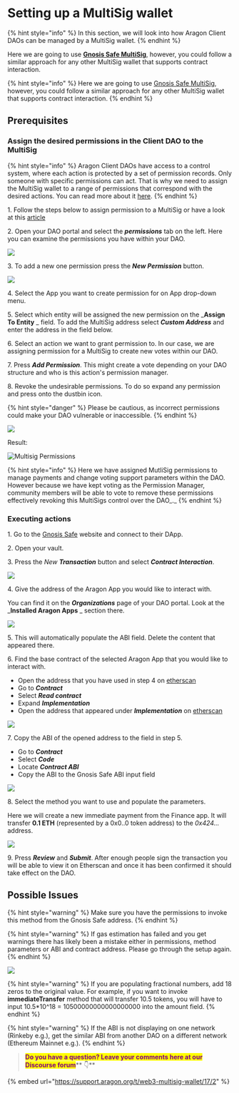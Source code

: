 # Setting up a MultiSig wallet

{% hint style="info" %}
In this section, we will look into how Aragon Client DAOs can be managed by a MultiSig wallet.
{% endhint %}

Here we are going to use [**Gnosis Safe MultiSig**](https://help.gnosis-safe.io/en/articles/3876461-create-a-safe), however, you could follow a similar approach for any other MultiSig wallet that supports contract interaction.

{% hint style="info" %}
Here we are going to use [Gnosis Safe MultiSig](https://gnosis-safe.io), however, you could follow a similar approach for any other MultiSig wallet that supports contract interaction.
{% endhint %}

## Prerequisites

### Assign the desired permissions in the Client DAO to the MultiSig

{% hint style="info" %}
Aragon Client DAOs have access to a control system, where each action is protected by a set of permission records. Only someone with specific permissions can act. That is why we need to assign the MultiSig wallet to a range of permissions that correspond with the desired actions. You can read more about it [here](aragon-client/explore-template-dao/system-setting/permissions-setting.md).
{% endhint %}

1\. Follow the steps below to assign permission to a MultiSig or have a look at this [article](https://app.gitbook.com/s/zhQIP88M8McmSaEGSymT/users/products/aragon-client/explore-template-dao/system-setting/permissions-setting)

2\. Open your DAO portal and select the _**permissions**_ tab on the left. Here you can examine the permissions you have within your DAO.

![](https://d33v4339jhl8k0.cloudfront.net/docs/assets/5c98a4fe0428633d2cf3fcf7/images/6112718fb55c2b04bf6dce7e/file-DCOHNWElgt.png)

3\. To add a new one permission press the _**New Permission**_ button.

![](https://d33v4339jhl8k0.cloudfront.net/docs/assets/5c98a4fe0428633d2cf3fcf7/images/611272116ffe270af2a97627/file-D7HYuaQgTh.png)

4\. Select the App you want to create permission for on App drop-down menu.

5\. Select which entity will be assigned the new permission on the \_**Assign To Entity** \_ field. To add the MultiSig address select _**Custom Address**_ and enter the address in the field below.

6\. Select an action we want to grant permission to. In our case, we are assigning permission for a MultiSig to create new votes within our DAO.

7\. Press _**Add Permission**_. This might create a vote depending on your DAO structure and who is this action's permission manager.

8\. Revoke the undesirable permissions. To do so expand any permission and press onto the dustbin icon.

{% hint style="danger" %}
Please be cautious, as incorrect permissions could make your DAO vulnerable or inaccessible.
{% endhint %}

![](https://d33v4339jhl8k0.cloudfront.net/docs/assets/5c98a4fe0428633d2cf3fcf7/images/611275a7b37d837a3d0e2535/file-AecSpNvGSO.png)

Result:

![Multisig Permissions](https://d33v4339jhl8k0.cloudfront.net/docs/assets/5c98a4fe0428633d2cf3fcf7/images/610d0ef364a230081ba1ce2f/file-aDCnpa7wjo.png)

{% hint style="info" %}
Here we have assigned MutliSig permissions to manage payments and change voting support parameters within the DAO. However because we have kept voting as the Permission Manager, community members will be able to vote to remove these permissions effectively revoking this MultiSigs control over the DAO\_.\_
{% endhint %}

### Executing actions

1\. Go to the [Gnosis Safe](https://gnosis-safe.io) website and connect to their DApp.

2\. Open your vault.

3\. Press the _New **Transaction**_ button and select _**Contract Interaction**_.

![](https://d33v4339jhl8k0.cloudfront.net/docs/assets/5c98a4fe0428633d2cf3fcf7/images/610d0efb766e8844fc34e2c5/file-ery56Brop6.png)

4\. Give the address of the Aragon App you would like to interact with.

You can find it on the _**Organizations**_ page of your DAO portal. Look at the \_**Installed Aragon Apps** \_ section there.

![](https://d33v4339jhl8k0.cloudfront.net/docs/assets/5c98a4fe0428633d2cf3fcf7/images/610d1014766e8844fc34e2cd/file-8cuqErvYC1.png)

5\. This will automatically populate the ABI field. Delete the content that appeared there.

6\. Find the base contract of the selected Aragon App that you would like to interact with.

* Open the address that you have used in step 4 on [etherscan](https://etherscan.io)
* Go to _**Contract**_
* Select _**Read contract**_
* Expand _**Implementation**_
* Open the address that appeared under _**Implementation**_ on [etherscan](https://etherscan.io)

![](https://d33v4339jhl8k0.cloudfront.net/docs/assets/5c98a4fe0428633d2cf3fcf7/images/610d115d766e8844fc34e2ce/file-g3POvBnP7e.png)

7\. Copy the ABI of the opened address to the field in step 5.

* Go to _**Contract**_
* Select _**Code**_
* Locate _**Contract ABI**_
* Copy the ABI to the Gnosis Safe ABI input field

![](https://d33v4339jhl8k0.cloudfront.net/docs/assets/5c98a4fe0428633d2cf3fcf7/images/610d12f1766e8844fc34e2d7/file-nCgkCpoDAD.png)

8\. Select the method you want to use and populate the parameters.

Here we will create a new immediate payment from the Finance app. It will transfer **0.1 ETH** (represented by a 0x0..0 token address) to the _0x424..._ address.

![](https://d33v4339jhl8k0.cloudfront.net/docs/assets/5c98a4fe0428633d2cf3fcf7/images/611277e1766e8844fc34f0ab/file-xlkaRMNQ6n.png)

9\. Press _**Review**_ and _**Submit**_. After enough people sign the transaction you will be able to view it on Etherscan and once it has been confirmed it should take effect on the DAO.

## Possible Issues

{% hint style="warning" %}
Make sure you have the permissions to invoke this method from the Gnosis Safe address.
{% endhint %}

{% hint style="warning" %}
If gas estimation has failed and you get warnings there has likely been a mistake either in permissions, method parameters or ABI and contract address. Please go through the setup again.
{% endhint %}

![](https://d33v4339jhl8k0.cloudfront.net/docs/assets/5c98a4fe0428633d2cf3fcf7/images/611278276ffe270af2a97644/file-rxfkptmQt8.png)

{% hint style="warning" %}
If you are populating fractional numbers, add 18 zeros to the original value. For example, if you want to invoke **immediateTransfer** method that will transfer 10.5 tokens, you will have to input 10.5\*10^18 = 10500000000000000000 into the amount field.
{% endhint %}

{% hint style="warning" %}
If the ABI is not displaying on one network (Rinkeby e.g.), get the similar ABI from another DAO on a different network (Ethereum Mainnet e.g.).
{% endhint %}

> <mark style="color:purple;">**Do you have a question? Leave your comments here at our Discourse forum**</mark>** 👇**

{% embed url="https://support.aragon.org/t/web3-multisig-wallet/17/2" %}
